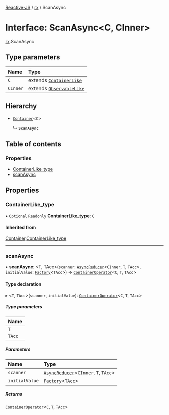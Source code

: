 [Reactive-JS](../README.md) / [rx](../modules/rx.md) / ScanAsync

# Interface: ScanAsync<C, CInner\>

[rx](../modules/rx.md).ScanAsync

## Type parameters

| Name | Type |
| :------ | :------ |
| `C` | extends [`ContainerLike`](containers.ContainerLike.md) |
| `CInner` | extends [`ObservableLike`](rx.ObservableLike.md) |

## Hierarchy

- [`Container`](containers.Container.md)<`C`\>

  ↳ **`ScanAsync`**

## Table of contents

### Properties

- [ContainerLike\_type](rx.ScanAsync.md#containerlike_type)
- [scanAsync](rx.ScanAsync.md#scanasync)

## Properties

### ContainerLike\_type

• `Optional` `Readonly` **ContainerLike\_type**: `C`

#### Inherited from

[Container](containers.Container.md).[ContainerLike_type](containers.Container.md#containerlike_type)

___

### scanAsync

• **scanAsync**: <T, TAcc\>(`scanner`: [`AsyncReducer`](../modules/rx.md#asyncreducer)<`CInner`, `T`, `TAcc`\>, `initialValue`: [`Factory`](../modules/functions.md#factory)<`TAcc`\>) => [`ContainerOperator`](../modules/containers.md#containeroperator)<`C`, `T`, `TAcc`\>

#### Type declaration

▸ <`T`, `TAcc`\>(`scanner`, `initialValue`): [`ContainerOperator`](../modules/containers.md#containeroperator)<`C`, `T`, `TAcc`\>

##### Type parameters

| Name |
| :------ |
| `T` |
| `TAcc` |

##### Parameters

| Name | Type |
| :------ | :------ |
| `scanner` | [`AsyncReducer`](../modules/rx.md#asyncreducer)<`CInner`, `T`, `TAcc`\> |
| `initialValue` | [`Factory`](../modules/functions.md#factory)<`TAcc`\> |

##### Returns

[`ContainerOperator`](../modules/containers.md#containeroperator)<`C`, `T`, `TAcc`\>
